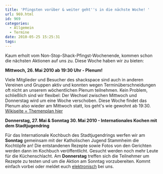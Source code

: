 ```yaml
---
title: 'Pfingsten vorüber & weiter geht''s in die nächste Woche! '
url: 969.html
id: 969
categories:
  - Allgemein
  - Termine
date: 2010-05-25 15:25:31
tags:
---
```


Kaum erholt vom Non-Stop-Shack-Pfingst-Wochenende, kommen schon die nächsten Aktionen auf uns zu. Diese Woche haben wir zu bieten:

**Mittwoch, 26\. Mai 2010 ab 19:30 Uhr - Plenum!**

Viele Mitglieder und Besucher des shackspace sind auch in anderen Vereinen und Gruppen aktiv und konnten wegen Terminüberschneidungen oft nicht an unserem wöchentlichen Plenum teilnehmen. Kein Problem, schließlich sind wir flexibel: Der Wechsel zwischen Mittwoch und Donnerstag wird um eine Woche verschoben. Diese Woche findet das Plenum also wieder am Mittwoch statt, los geht's wie gewohnt ab 19:30\. [Wikiseite = Themenplan hier ](https://blog.shackspace.de/wiki/doku.php?id=plenum100526)

**Donnerstag, 27\. Mai &amp; Sonntag 30\. Mai 2010 - Internationales Kochen mit dem Stadtjugendring**

Für das Internationale Kochbuch des Stadtjugendrings werfen wir am **Sonntag** gemeinsam mit der Katholischen Jugend
Stammheim die Kochtöpfe an! Die entstandenen Rezepte sowie Fotos von den Gerichten werden dann im Kochbuch veröffentlicht. Gesucht werden noch mehr Leute für die Küchenschlacht. Am **Donnerstag** treffen sich die Teilnehmer um Rezepte zu testen und um die Aktion am Sonntag vorzubereiten. Kommt einfach vorbei oder meldet euch [elektronisch](https://blog.shackspace.de/wiki/doku.php?id=getting_started) bei uns.